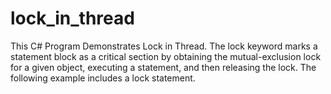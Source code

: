 # lock_in_thread

This C# Program Demonstrates Lock in Thread. The lock keyword marks a statement block as a critical section by obtaining the mutual-exclusion lock for a given object, executing a statement, and then releasing the lock. The following example includes a lock statement.
